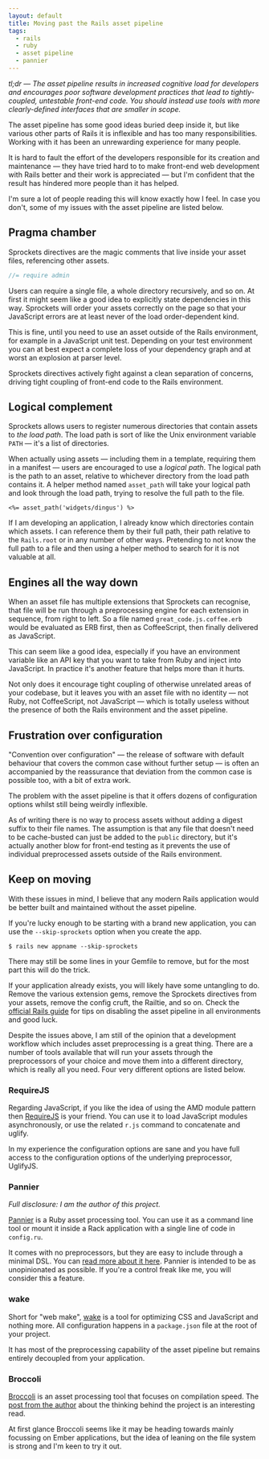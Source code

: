 ```yaml
---
layout: default
title: Moving past the Rails asset pipeline
tags:
  - rails
  - ruby
  - asset pipeline
  - pannier
---
```


*tl;dr &#8212; The asset pipeline results in increased cognitive load for
developers and encourages poor software development practices that lead to
tightly-coupled, untestable front-end code. You should instead use tools with
more clearly-defined interfaces that are smaller in scope.*

The asset pipeline has some good ideas buried deep inside it, but like various
other parts of Rails it is inflexible and has too many responsibilities.
Working with it has been an unrewarding experience for many people.

It is hard to fault the effort of the developers responsible for its
creation and maintenance &#8212; they have tried hard to to make front-end web
development with Rails better and their work is appreciated &#8212; but I'm
confident that the result has hindered more people than it has helped.

I'm sure a lot of people reading this will know exactly how I feel. In case you
don't, some of my issues with the asset pipeline are listed below.

## Pragma chamber

Sprockets directives are the magic comments that live inside your asset files,
referencing other assets.

```javascript
//= require admin
```

Users can require a single file, a whole directory recursively, and so
on. At first it might seem like a good idea to explicitly state dependencies in
this way. Sprockets will order your assets correctly on the page so that your
JavaScript errors are at least never of the load order-dependent kind.

This is fine, until you need to use an asset outside of the
Rails environment, for example in a JavaScript unit test. Depending on your test
environment you can at best expect a complete loss of your dependency graph and
at worst an explosion at parser level.

Sprockets directives actively fight against a clean separation of concerns,
driving tight coupling of front-end code to the Rails environment.

## Logical complement

Sprockets allows users to register numerous directories that contain assets to
*the load path*. The load path is sort of like the Unix environment variable
`PATH` &#8212; it's a list of directories.

When actually using assets &#8212; including them in a template, requiring them
in a manifest &#8212; users are encouraged to use a *logical path*. The logical
path is the path to an asset, relative to whichever directory from the load path
contains it. A helper method named `asset_path` will take your logical
path and look through the load path, trying to resolve the full path to the
file.

```erb
<%= asset_path('widgets/dingus') %>
```

If I am developing an application, I already know which directories contain
which assets. I can reference them by their full path, their path relative to
the `Rails.root` or in any number of other ways. Pretending to not know the full
path to a file and then using a helper method to search for it is not valuable
at all.

## Engines all the way down

When an asset file has multiple extensions that Sprockets can recognise,
that file will be run through a preprocessing engine for each extension in
sequence, from right to left. So a file named `great_code.js.coffee.erb` would
be evaluated as ERB first, then as CoffeeScript, then finally delivered as
JavaScript.

This can seem like a good idea, especially if you have an environment variable
like an API key that you want to take from Ruby and inject into JavaScript. In
practice it's another feature that helps more than it hurts.

Not only does it encourage tight coupling of otherwise unrelated areas of your
codebase, but it leaves you with an asset file with no identity &#8212; not
Ruby, not CoffeeScript, not JavaScript &#8212; which is totally useless without
the presence of both the Rails environment and the asset pipeline.

## Frustration over configuration

"Convention over configuration" &#8212; the release of software
with default behaviour that covers the common case without further setup &#8212;
is often an accompanied by the reassurance that deviation from the common case
is possible too, with a bit of extra work.

The problem with the asset pipeline is that it offers dozens of configuration
options whilst still being weirdly inflexible.

As of writing there is no way to process assets without adding a digest suffix
to their file names. The assumption is that any file that doesn't need to be
cache-busted can just be added to the `public` directory, but it's actually
another blow for front-end testing as it prevents the use of individual
preprocessed assets outside of the Rails environment.

## Keep on moving

With these issues in mind, I believe that any modern Rails application would be
better built and maintained without the asset pipeline.

If you're lucky enough to be starting with a brand new application, you can use
the <nobr>`--skip-sprockets`</nobr> option when you create the app.

```
$ rails new appname --skip-sprockets
```

There may still be some lines in your Gemfile to remove, but for the most part
this will do the trick.

If your application already exists, you will likely have some untangling to
do. Remove the various extension gems, remove the Sprockets directives from your
assets, remove the config cruft, the Railtie, and so on. Check the
[official Rails guide][ap] for tips on disabling the asset pipeline in all
environments and good luck.

Despite the issues above, I am still of the opinion that a development workflow
which includes asset preprocessing is a great thing. There are a number of tools
available that will run your assets through the preprocessors of your choice
and move them into a different directory, which is really all you need. Four
very different options are listed below.

### RequireJS

Regarding JavaScript, if you like the idea of using the AMD module pattern then
[RequireJS][rjs] is your friend. You can use it to load JavaScript modules
asynchronously, or use the related `r.js` command to concatenate and uglify.

In my experience the configuration options are sane and you have full access
to the configuration options of the underlying preprocessor, UglifyJS.

### Pannier

*Full disclosure: I am the author of this project.*

[Pannier][p] is a Ruby asset processing tool. You can use it as a command line tool
or mount it inside a Rack application with a single line of code in
`config.ru`.

It comes with no preprocessors, but they are easy to include
through a minimal DSL. You can [read more about it here][pn]. Pannier is
intended to be as unopinionated as possible. If you're a control freak like me,
you will consider this a feature.

### wake

Short for "web make", [wake][wake] is a tool for optimizing CSS and JavaScript
and nothing more. All configuration happens in a `package.json` file at the
root of your project.

It has most of the preprocessing capability of the asset pipeline but remains
entirely decoupled from your application.

### Broccoli

[Broccoli][br] is an asset processing tool that focuses on compilation speed.
The [post from the author][jl] about the thinking behind the project is an
interesting read.

At first glance Broccoli seems like it may be heading towards mainly focussing
on Ember applications, but the idea of leaning on the file system is strong and
I'm keen to try it out.


[ap]: http://guides.rubyonrails.org/asset_pipeline.html
[rjs]: http://requirejs.org/
[p]: https://github.com/joecorcoran/pannier
[pn]: /2014/03/11/ruby-asset-processing-with-pannier/
[wake]: https://github.com/jcoglan/wake
[br]: https://github.com/broccolijs/broccoli
[jl]: http://www.solitr.com/blog/2014/02/broccoli-first-release/
[gr]: http://gruntjs.com/
